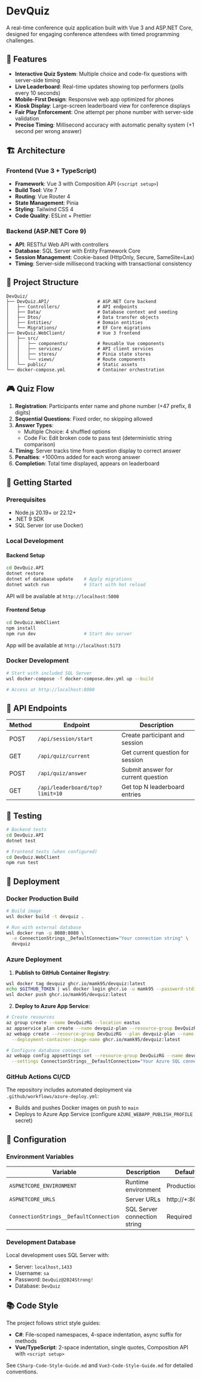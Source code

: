 # DevQuiz

A real-time conference quiz application built with Vue 3 and ASP.NET Core, designed for engaging conference attendees with timed programming challenges.

## 🚀 Features

- **Interactive Quiz System**: Multiple choice and code-fix questions with server-side timing
- **Live Leaderboard**: Real-time updates showing top performers (polls every 10 seconds)
- **Mobile-First Design**: Responsive web app optimized for phones
- **Kiosk Display**: Large-screen leaderboard view for conference displays
- **Fair Play Enforcement**: One attempt per phone number with server-side validation
- **Precise Timing**: Millisecond accuracy with automatic penalty system (+1 second per wrong answer)

## 🏗️ Architecture

### Frontend (Vue 3 + TypeScript)

- **Framework**: Vue 3 with Composition API (`<script setup>`)
- **Build Tool**: Vite 7
- **Routing**: Vue Router 4
- **State Management**: Pinia
- **Styling**: Tailwind CSS 4
- **Code Quality**: ESLint + Prettier

### Backend (ASP.NET Core 9)

- **API**: RESTful Web API with controllers
- **Database**: SQL Server with Entity Framework Core
- **Session Management**: Cookie-based (HttpOnly, Secure, SameSite=Lax)
- **Timing**: Server-side millisecond tracking with transactional consistency

## 📁 Project Structure

```
DevQuiz/
├── DevQuiz.API/                  # ASP.NET Core backend
│   ├── Controllers/              # API endpoints
│   ├── Data/                     # Database context and seeding
│   ├── Dtos/                     # Data transfer objects
│   ├── Entities/                 # Domain entities
│   └── Migrations/               # EF Core migrations
├── DevQuiz.WebClient/            # Vue 3 frontend
│   ├── src/
│   │   ├── components/           # Reusable Vue components
│   │   ├── services/             # API client services
│   │   ├── stores/               # Pinia state stores
│   │   └── views/                # Route components
│   └── public/                   # Static assets
└── docker-compose.yml            # Container orchestration
```

## 🎮 Quiz Flow

1. **Registration**: Participants enter name and phone number (+47 prefix, 8 digits)
2. **Sequential Questions**: Fixed order, no skipping allowed
3. **Answer Types**:
   - Multiple Choice: 4 shuffled options
   - Code Fix: Edit broken code to pass test (deterministic string comparison)
4. **Timing**: Server tracks time from question display to correct answer
5. **Penalties**: +1000ms added for each wrong answer
6. **Completion**: Total time displayed, appears on leaderboard

## 🚦 Getting Started

### Prerequisites

- Node.js 20.19+ or 22.12+
- .NET 9 SDK
- SQL Server (or use Docker)

### Local Development

#### Backend Setup

```bash
cd DevQuiz.API
dotnet restore
dotnet ef database update    # Apply migrations
dotnet watch run             # Start with hot reload
```

API will be available at `http://localhost:5000`

#### Frontend Setup

```bash
cd DevQuiz.WebClient
npm install
npm run dev                  # Start dev server
```

App will be available at `http://localhost:5173`

### Docker Development

```bash
# Start with included SQL Server
wsl docker-compose -f docker-compose.dev.yml up --build

# Access at http://localhost:8080
```

## 📝 API Endpoints

| Method | Endpoint                        | Description                        |
| ------ | ------------------------------- | ---------------------------------- |
| POST   | `/api/session/start`            | Create participant and session     |
| GET    | `/api/quiz/current`             | Get current question for session   |
| POST   | `/api/quiz/answer`              | Submit answer for current question |
| GET    | `/api/leaderboard/top?limit=10` | Get top N leaderboard entries      |

## 🧪 Testing

```bash
# Backend tests
cd DevQuiz.API
dotnet test

# Frontend tests (when configured)
cd DevQuiz.WebClient
npm run test
```

## 🚢 Deployment

### Docker Production Build

```bash
# Build image
wsl docker build -t devquiz .

# Run with external database
wsl docker run -p 8080:8080 \
  -e ConnectionStrings__DefaultConnection="Your connection string" \
  devquiz
```

### Azure Deployment

1. **Publish to GitHub Container Registry**:

```bash
wsl docker tag devquiz ghcr.io/mamk95/devquiz:latest
echo $GITHUB_TOKEN | wsl docker login ghcr.io -u mamk95 --password-stdin
wsl docker push ghcr.io/mamk95/devquiz:latest
```

2. **Deploy to Azure App Service**:

```bash
# Create resources
az group create --name DevQuizRG --location eastus
az appservice plan create --name devquiz-plan --resource-group DevQuizRG --sku B1 --is-linux
az webapp create --resource-group DevQuizRG --plan devquiz-plan --name devquiz-app \
  --deployment-container-image-name ghcr.io/mamk95/devquiz:latest

# Configure database connection
az webapp config appsettings set --resource-group DevQuizRG --name devquiz-app \
  --settings ConnectionStrings__DefaultConnection="Your Azure SQL connection string"
```

### GitHub Actions CI/CD

The repository includes automated deployment via `.github/workflows/azure-deploy.yml`:

- Builds and pushes Docker images on push to `main`
- Deploys to Azure App Service (configure `AZURE_WEBAPP_PUBLISH_PROFILE` secret)

## 🔧 Configuration

### Environment Variables

| Variable                               | Description                  | Default       |
| -------------------------------------- | ---------------------------- | ------------- |
| `ASPNETCORE_ENVIRONMENT`               | Runtime environment          | Production    |
| `ASPNETCORE_URLS`                      | Server URLs                  | http://+:8080 |
| `ConnectionStrings__DefaultConnection` | SQL Server connection string | Required      |

### Development Database

Local development uses SQL Server with:

- Server: `localhost,1433`
- Username: `sa`
- Password: `DevQuiz@2024Strong!`
- Database: `DevQuiz`

## 📚 Code Style

The project follows strict style guides:

- **C#**: File-scoped namespaces, 4-space indentation, async suffix for methods
- **Vue/TypeScript**: 2-space indentation, single quotes, Composition API with `<script setup>`

See `CSharp-Code-Style-Guide.md` and `Vue3-Code-Style-Guide.md` for detailed conventions.
